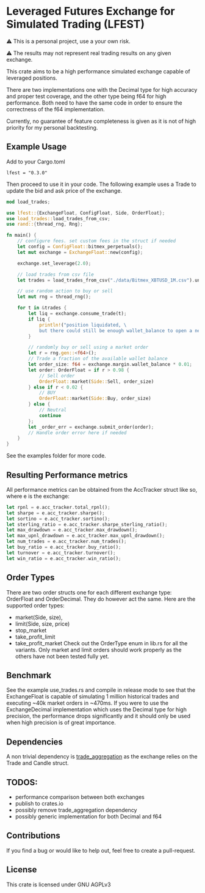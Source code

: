# Leveraged Futures Exchange for Simulated Trading (LFEST)
:warning: This is a personal project, use a your own risk. 

:warning: The results may not represent real trading results on any given exchange. 

This crate aims to be a high performance simulated exchange capable of leveraged positions.

There are two implementations one with the Decimal type for high accuracy and proper test coverage,
and the other type being f64 for high performance. 
Both need to have the same code in order to ensure the correctness of the f64 implementation.

Currently, no guarantee of feature completeness is given as it is not of high priority for my personal backtesting.

## Example Usage
Add to your Cargo.toml
```
lfest = "0.3.0"
```
Then proceed to use it in your code.
The following example uses a Trade to update the bid and ask price of the exchange.
```rust
mod load_trades;

use lfest::{ExchangeFloat, ConfigFloat, Side, OrderFloat};
use load_trades::load_trades_from_csv;
use rand::{thread_rng, Rng};

fn main() {
    // configure fees. set custom fees in the struct if needed
    let config = ConfigFloat::bitmex_perpetuals();
    let mut exchange = ExchangeFloat::new(config);

    exchange.set_leverage(2.0);

    // load trades from csv file
    let trades = load_trades_from_csv("./data/Bitmex_XBTUSD_1M.csv").unwrap();

    // use random action to buy or sell
    let mut rng = thread_rng();

    for t in &trades {
        let liq = exchange.consume_trade(t);
        if liq {
            println!("position liquidated, \
            but there could still be enough wallet_balance to open a new position");
        }

        // randomly buy or sell using a market order
        let r = rng.gen::<f64>();
        // Trade a fraction of the available wallet balance
        let order_size: f64 = exchange.margin.wallet_balance * 0.01;
        let order: OrderFloat = if r > 0.98 {
            // Sell order
            OrderFloat::market(Side::Sell, order_size)
        } else if r < 0.02 {
            // BUY
            OrderFloat::market(Side::Buy, order_size)
        } else {
            // Neutral
            continue
        };
        let _order_err = exchange.submit_order(order);
        // Handle order error here if needed
    }
}
```
See the examples folder for more code.

## Resulting Performance metrics
All performance metrics can be obtained from the AccTracker struct like so, where e is the exchange:
```rust
let rpnl = e.acc_tracker.total_rpnl();
let sharpe = e.acc_tracker.sharpe();
let sortino = e.acc_tracker.sortino();
let sterling_ratio = e.acc_tracker.sharpe_sterling_ratio();
let max_drawdown = e.acc_tracker.max_drawdown();
let max_upnl_drawdown = e.acc_tracker.max_upnl_drawdown();
let num_trades = e.acc_tracker.num_trades();
let buy_ratio = e.acc_tracker.buy_ratio();
let turnover = e.acc_tracker.turnover();
let win_ratio = e.acc_tracker.win_ratio();
```

## Order Types
There are two order structs one for each different exchange type:
OrderFloat and OrderDecimal. They do however act the same.
Here are the supported order types:
- market(Side, size),
- limit(Side, size, price)
- stop_market
- take_profit_limit
- take_profit_market
Check out the OrderType enum in lib.rs for all the variants.
Only market and limit orders should work properly as the others have not been tested fully yet.

## Benchmark
See the example use_trades.rs and compile in release mode to see that the ExchangeFloat
is capable of simulating 1 million historical trades and executing ~40k market orders in ~470ms.
If you were to use the ExchangeDecimal implementation which uses the Decimal type for high precision, 
the performance drops significantly and it should only be used when high precision is of great importance.

## Dependencies
A non trivial dependency is [trade_aggregation](https://github.com/MathisWellmann/) 
as the exchange relies on the Trade and Candle struct.

## TODOS:
- performance comparison between both exchanges
- publish to crates.io
- possibly remove trade_aggregation dependency
- possibly generic implementation for both Decimal and f64

## Contributions
If you find a bug or would like to help out, feel free to create a pull-request.

## License
This crate is licensed under GNU AGPLv3

